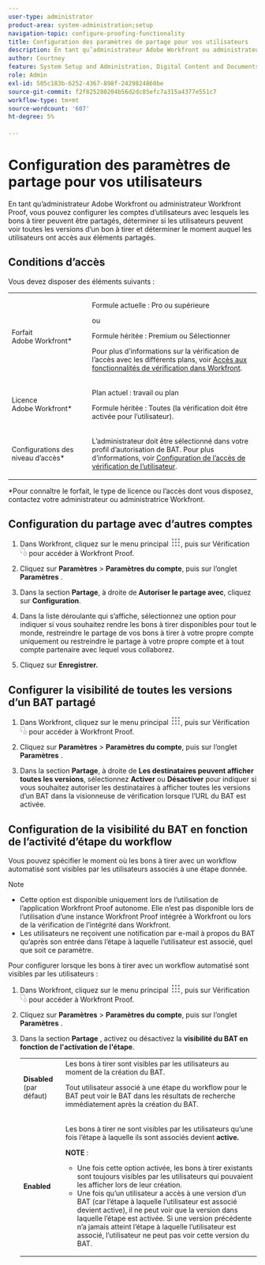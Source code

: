 ```yaml
---
user-type: administrator
product-area: system-administration;setup
navigation-topic: configure-proofing-functionality
title: Configuration des paramètres de partage pour vos utilisateurs
description: En tant qu’administrateur Adobe Workfront ou administrateur Workfront Proof, vous pouvez configurer les comptes d’utilisateurs avec lesquels les bons à tirer peuvent être partagés, déterminer si les utilisateurs peuvent voir toutes les versions d’un bon à tirer et déterminer le moment auquel les utilisateurs ont accès aux éléments partagés.
author: Courtney
feature: System Setup and Administration, Digital Content and Documents
role: Admin
exl-id: 505c183b-6252-4367-898f-2429824860be
source-git-commit: f2f825280204b56d2dc85efc7a315a4377e551c7
workflow-type: tm+mt
source-wordcount: '607'
ht-degree: 5%

---
```


# Configuration des paramètres de partage pour vos utilisateurs

En tant qu’administrateur Adobe Workfront ou administrateur Workfront Proof, vous pouvez configurer les comptes d’utilisateurs avec lesquels les bons à tirer peuvent être partagés, déterminer si les utilisateurs peuvent voir toutes les versions d’un bon à tirer et déterminer le moment auquel les utilisateurs ont accès aux éléments partagés.

## Conditions d’accès

Vous devez disposer des éléments suivants :

<table style="table-layout:auto"> 
 <col> 
 <col> 
 <tbody> 
  <tr> 
   <td role="rowheader">Forfait Adobe Workfront*</td> 
   <td> <p>Formule actuelle : Pro ou supérieure</p> <p>ou</p> <p>Formule héritée : Premium ou Sélectionner</p> <p>Pour plus d’informations sur la vérification de l’accès avec les différents plans, voir <a href="../../../administration-and-setup/manage-workfront/configure-proofing/access-to-proofing-functionality.md" class="MCXref xref">Accès aux fonctionnalités de vérification dans Workfront</a>.</p> </td> 
  </tr> 
  <tr> 
   <td role="rowheader">Licence Adobe Workfront*</td> 
   <td> <p>Plan actuel : travail ou plan</p> <p>Formule héritée : Toutes (la vérification doit être activée pour l’utilisateur).</p> </td> 
  </tr> 
  <tr> 
   <td role="rowheader">Configurations des niveau d’accès*</td> 
   <td> <p>L’administrateur doit être sélectionné dans votre profil d’autorisation de BAT. Pour plus d’informations, voir <a href="../../../administration-and-setup/manage-workfront/configure-proofing/configure-a-users-proofing-access.md" class="MCXref xref">Configuration de l’accès de vérification de l’utilisateur</a>.</p> </td> 
  </tr> 
 </tbody> 
</table>

&#42;Pour connaître le forfait, le type de licence ou l’accès dont vous disposez, contactez votre administrateur ou administratrice Workfront.

## Configuration du partage avec d’autres comptes

1. Dans Workfront, cliquez sur le menu principal ![](assets/main-menu-icon.png), puis sur Vérification ![](assets/proofing-in-main-menu.png) pour accéder à Workfront Proof.

1. Cliquez sur **Paramètres** > **Paramètres du compte**, puis sur l’onglet **Paramètres** .

1. Dans la section **Partage**, à droite de **Autoriser le partage avec**, cliquez sur **Configuration**.

1. Dans la liste déroulante qui s’affiche, sélectionnez une option pour indiquer si vous souhaitez rendre les bons à tirer disponibles pour tout le monde, restreindre le partage de vos bons à tirer à votre propre compte uniquement ou restreindre le partage à votre propre compte et à tout compte partenaire avec lequel vous collaborez.
1. Cliquez sur **Enregistrer.**

## Configurer la visibilité de toutes les versions d’un BAT partagé

1. Dans Workfront, cliquez sur le menu principal ![](assets/main-menu-icon.png), puis sur Vérification ![](assets/proofing-in-main-menu.png) pour accéder à Workfront Proof.

1. Cliquez sur **Paramètres** > **Paramètres du compte**, puis sur l’onglet **Paramètres** .

1. Dans la section **Partage**, à droite de **Les destinataires peuvent afficher toutes les versions**, sélectionnez **Activer** ou **Désactiver** pour indiquer si vous souhaitez autoriser les destinataires à afficher toutes les versions d’un BAT dans la visionneuse de vérification lorsque l’URL du BAT est activée.

## Configuration de la visibilité du BAT en fonction de l’activité d’étape du workflow

Vous pouvez spécifier le moment où les bons à tirer avec un workflow automatisé sont visibles par les utilisateurs associés à une étape donnée.

>[!NOTE]
>
>* Cette option est disponible uniquement lors de l’utilisation de l’application Workfront Proof autonome. Elle n’est pas disponible lors de l’utilisation d’une instance Workfront Proof intégrée à Workfront ou lors de la vérification de l’intégrité dans Workfront.
>* Les utilisateurs ne reçoivent une notification par e-mail à propos du BAT qu’après son entrée dans l’étape à laquelle l’utilisateur est associé, quel que soit ce paramètre.
>

Pour configurer lorsque les bons à tirer avec un workflow automatisé sont visibles par les utilisateurs :

1. Dans Workfront, cliquez sur le menu principal ![](assets/main-menu-icon.png), puis sur Vérification ![](assets/proofing-in-main-menu.png) pour accéder à Workfront Proof.

1. Cliquez sur **Paramètres** > **Paramètres du compte**, puis sur l’onglet **Paramètres** .

1. Dans la section **Partage** , activez ou désactivez la **visibilité du BAT en fonction de l&#39;activation de l&#39;étape**.

   <table style="table-layout:auto"> 
    <col> 
    <col> 
    <tbody> 
     <tr> 
      <td role="rowheader"><strong>Disabled</strong> (par défaut)</td> 
      <td>Les bons à tirer sont visibles par les utilisateurs au moment de la création du BAT.<br><p>Tout utilisateur associé à une étape du workflow pour le BAT peut voir le BAT dans les résultats de recherche immédiatement après la création du BAT.</p></td> 
     </tr> 
     <tr> 
      <td role="rowheader"><strong>Enabled</strong> </td> 
      <td> <p>Les bons à tirer ne sont visibles par les utilisateurs qu’une fois l’étape à laquelle ils sont associés devient <strong>active.</strong></p> <p><b>NOTE</b> :   
        <ul> 
         <li><em style="font-style: normal;"> Une fois cette option activée, les bons à tirer existants sont toujours visibles par les utilisateurs qui pouvaient les afficher lors de leur création.</em> </li> 
         <li>Une fois qu’un utilisateur a accès à une version d’un BAT (car l’étape à laquelle l’utilisateur est associé devient active), il ne peut voir que la version dans laquelle l’étape est activée. Si une version précédente n’a jamais atteint l’étape à laquelle l’utilisateur est associé, l’utilisateur ne peut pas voir cette version du BAT.</li> 
        </ul> </p> </td> 
     </tr> 
    </tbody> 
   </table>
